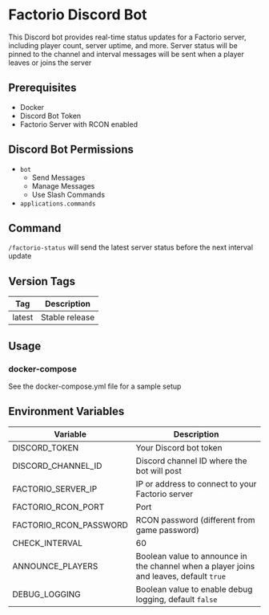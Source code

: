 # Factorio Discord Bot

This Discord bot provides real-time status updates for a Factorio server, including player count, server uptime, and more. Server status will be pinned to the channel and interval messages will be sent when a player leaves or joins the server

## Prerequisites

- Docker
- Discord Bot Token
- Factorio Server with RCON enabled

## Discord Bot Permissions

- `bot`
  - Send Messages
  - Manage Messages
  - Use Slash Commands
- `applications.commands`

## Command

`/factorio-status` will send the latest server status before the next interval update

## Version Tags

|Tag|Description|
|---|---|
|latest|Stable release|

## Usage

### docker-compose
See the docker-compose.yml file for a sample setup

## Environment Variables
|Variable|Description|
|---|---|
|DISCORD_TOKEN|Your Discord bot token|
|DISCORD_CHANNEL_ID|Discord channel ID where the bot will post|
|FACTORIO_SERVER_IP|IP or address to connect to your Factorio server|
|FACTORIO_RCON_PORT|Port|
|FACTORIO_RCON_PASSWORD|RCON password (different from game password)|
|CHECK_INTERVAL|60|
|ANNOUNCE_PLAYERS|Boolean value to announce in the channel when a player joins and leaves, default `true`|
|DEBUG_LOGGING|Boolean value to enable debug logging, default `false`|
